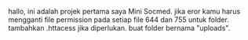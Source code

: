 hallo, ini adalah projek pertama saya Mini Socmed.
jika eror kamu harus mengganti file permission pada setiap file 644 dan 755 untuk folder.
tambahkan .httacess jika diperlukan.
buat folder bernama "uploads".
